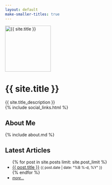 ```yaml
---
layout: default
make-smaller-titles: true
---
```


<div class="container-fluid index">
    <div class="row">
        <div class="col-md-12 main content-panel">
            <div class="gravatar">
                <img src="{{ site.title_image }}" class="img-circle about-image" height="150" width="150" alt="{{ site.title }}" />
            </div>
            <h1 class="header author-header" itemprop="headline">{{ site.title }}</h1>
            <div class="author-text">
                {{ site.title_description }}
            </div>
            {% include social_links.html %}
          </div>
        <div class="col-md-12 main content-panel">
            <div class="articles">
                <h2>About Me</h2>
            </div>
            <p markdown="1">
            {% include about.md %}
            </p>
        </div>
        <div class="col-md-12 main content-panel">
            <div class="articles">
            <h2>Latest Articles</h2>
            <ul>
                {% for post in site.posts limit: site.post_limit %}
                    <li>
                        <a href="{{ post.url | prepend: site.baseurl }}">{{ post.title }}</a>
                        <small class="hidden-xs">{{ post.date | date: "%B %-d, %Y" }}</small>
                    </li>
                {% endfor %}
                  <li>
                      <small><i><a href="{{ site.baseurl }}/posts/">more...</a></i></small>
                  </li>
              </ul>
            </div>
        </div>
    </div>
</div>
